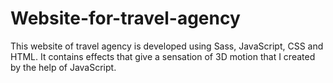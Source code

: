 # Website-for-travel-agency
This website of travel agency is developed  using Sass,
JavaScript, CSS and HTML.
It contains effects that give a sensation of 3D motion that I created by the help of JavaScript.

